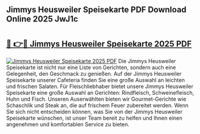 ## Jimmys Heusweiler Speisekarte PDF Download Online 2025 JwJ1c

# <h2><a href="http://gcbfa9p.nevu.top/?p=Jimmys+Heusweiler+Speisekarte">🔗 👉🔴 Jimmys Heusweiler Speisekarte 2025 PDF</a></h2>

[![Jimmys Heusweiler Speisekarte 2025 PDF](https://i.imgur.com/dBaPXMq.png)](http://gcbfa9p.nevu.top/?p=Jimmys+Heusweiler+Speisekarte)
Die Jimmys Heusweiler Speisekarte ist nicht nur eine Liste von Gerichten, sondern auch eine Gelegenheit, den Geschmack zu genießen. Auf der Jimmys Heusweiler Speisekarte unserer Cafeteria finden Sie eine große Auswahl an leichten und frischen Salaten. Für Fleischliebhaber bietet unsere Jimmys Heusweiler Speisekarte eine große Auswahl an Gerichten: Rindfleisch, Schweinefleisch, Huhn und Fisch. Unseren Auserwählten bieten wir Gourmet-Gerichte wie Schaschlik und Steak an, die auf frischem Feuer zubereitet werden. Wenn Sie sich nicht entscheiden können, was Sie von der Jimmys Heusweiler Speisekarte wünschen, ist unser Team bereit zu helfen und Ihnen einen angenehmen und komfortablen Service zu bieten.
